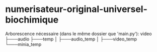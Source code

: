 # numerisateur-original-universel-biochimique

Arborescence nécessaire (dans le même dossier que 'main.py'):
video
   ├───audio
   ├───temp
   │   ├───audio_temp
   │   ├───video_temp
       └───minia_temp
      

